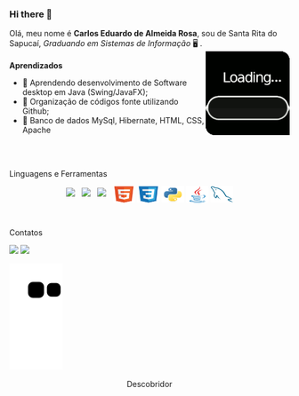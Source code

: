### Hi there 👋
Olá, meu nome é **Carlos Eduardo de Almeida Rosa**, sou de Santa Rita do Sapucaí, *Graduando em Sistemas de Informação* 🖥️ . </br>
<img align="right" alt="GIF" src="https://raw.githubusercontent.com/CarlosEduard0o/CarlosEduard0o/main/loading-load.gif" width=30% />
<br />
**Aprendizados**
- 📖 Aprendendo desenvolvimento de Software desktop em Java (Swing/JavaFX);</br>
- 📖 Organização de códigos fonte utilizando Github;</br>
- 📖 Banco de dados MySql, Hibernate, HTML, CSS, Apache 
<br />
<br />
<p>Linguagens e Ferramentas</p>
<p align="center">
<img src="https://img.shields.io/badge/HTML%20-%23F7DF1E.svg?&style=for-the-badge&color=E34F26" />&nbsp;&nbsp;
<img src="https://img.shields.io/badge/css%20-%23F7DF1E.svg?&style=for-the-badge&color=5BA8EE" />&nbsp;&nbsp;
<img src="https://img.shields.io/badge/Java%20-%23F7DF1E.svg?&style=for-the-badge&color=F7DF1E" />&nbsp;&nbsp;
<img align="center" alt="Rafa-HTML" height="30" width="40" src="https://raw.githubusercontent.com/devicons/devicon/master/icons/html5/html5-original.svg">
<img align="center" alt="Rafa-CSS" height="30" width="40" src="https://raw.githubusercontent.com/devicons/devicon/master/icons/css3/css3-original.svg">
<img align="center" alt="Rafa-Python" height="30" width="40" src="https://raw.githubusercontent.com/devicons/devicon/master/icons/python/python-original.svg">
<img align="center" alt="Rafa-Java" height="30" width="40" src="https://raw.githubusercontent.com/devicons/devicon/master/icons/java/java-original.svg">
<img align="center" alt="Rafa-mySql" height="30" width="40" src="https://raw.githubusercontent.com/devicons/devicon/master/icons/mysql/mysql-original.svg">
</p>

<div style="display: inline_block"><br> 
</div>
<p>Contatos</p>
<div> 
  <a href = "mailto:carlos_eduardo_a.r@outlook.com"><img src="https://img.shields.io/badge/-Gmail-%23333?style=for-the-badge&logo=gmail&logoColor=white" target="_blank"></a>
  <a href="https://www.linkedin.com/in/carlos-eduardo-de-almeida-rosa-135643197" target="_blank"><img src="https://img.shields.io/badge/-LinkedIn-%230077B5?style=for-the-badge&logo=linkedin&logoColor=white" target="_blank"></a> 

  

 
  ![Snake animation](https://github.com/rafaballerini/rafaballerini/blob/output/github-contribution-grid-snake.svg)
 
</div>

<p align="center">Descobridor</p>
